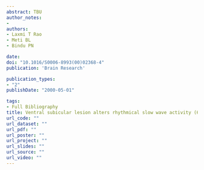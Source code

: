 ```yaml
---
abstract: TBU
author_notes:
- 
authors:
- Laxmi T Rao
- Meti BL
- Bindu PN

date: 
doi: "10.1016/S0006-8993(00)02368-4"
publication: 'Brain Research'

publication_types:
- "2"
publishDate: "2000-05-01"

tags:
- Full Bibliography
title: Ventral subicular lesion alters rhythmical slow wave activity (θ) of CA1 area of hippocampus and entorhinal cortex
url_code: ""
url_dataset: ""
url_pdf: ""
url_poster: ""
url_project: ""
url_slides: ""
url_source: ""
url_video: ""
---
```

